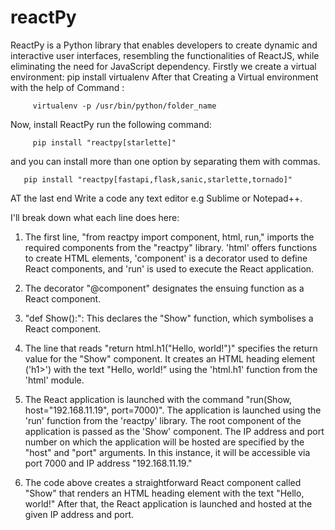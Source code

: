 # reactPy
ReactPy is a Python library that enables developers to create dynamic and interactive user interfaces, resembling the functionalities of ReactJS, while eliminating the need for JavaScript dependency.
Firstly we create a virtual environment: 
        pip install virtualenv
 After that Creating a Virtual environment with the help of Command :  
 
         virtualenv -p /usr/bin/python/folder_name
         
Now, install ReactPy run the following command:

         pip install "reactpy[starlette]"
         
and you can install more than one option by separating them with commas.

       pip install "reactpy[fastapi,flask,sanic,starlette,tornado]"
       
AT the last end Write a code any text editor e.g Sublime or Notepad++.

I'll break down what each line does here:

1. The first line, "from reactpy import component, html, run," imports the required components from the "reactpy" library. 'html' offers functions to create HTML elements, 'component' is a decorator used to define React components, and 'run' is used to execute the React application.

2. The decorator "@component" designates the ensuing function as a React component.

3. "def Show():": This declares the "Show" function, which symbolises a React component.

4. The line that reads "return html.h1("Hello, world!")" specifies the return value for the "Show" component. It creates an HTML heading element ('h1>') with the text "Hello, world!" using the 'html.h1' function from the 'html' module.
   
5. The React application is launched with the command "run(Show, host="192.168.11.19", port=7000)". The application is launched using the 'run' function from the 'reactpy' library. The root component of the application is passed as the 'Show' component. The IP address and port number on which the application will be hosted are specified by the "host" and "port" arguments. In this instance, it will be accessible via port 7000 and IP address "192.168.11.19."
   
6. The code above creates a straightforward React component called "Show" that renders an HTML heading element with the text "Hello, world!" After that, the React application is launched and hosted at the given IP address and port.
